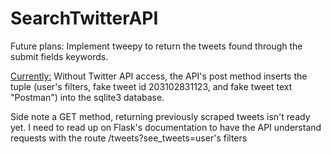 # SearchTwitterAPI

Future plans:
  Implement tweepy to return the tweets found through the submit fields keywords.

 [Currently:](https://imgur.com/gallery/invOBNb)
  Without Twitter API access, the API's post method inserts the tuple (user's filters, fake tweet id 203102831123, and fake tweet text "Postman") into the sqlite3 database.
  
  
  Side note a GET method, returning previously scraped tweets isn't ready yet. I need to read up on Flask's documentation to have the API understand requests with the route /tweets?see_tweets=user's filters 
  
  

